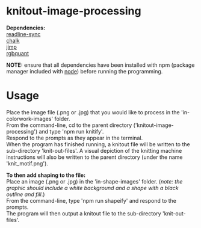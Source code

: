 # knitout-image-processing

**Dependencies:**\
 [readline-sync](https://www.npmjs.com/package/readline-sync)\
 [chalk](https://www.npmjs.com/package/chalk)\
 [jimp](https://www.npmjs.com/package/jimp)\
 [rgbquant](https://www.npmjs.com/package/rgbquant)

 **NOTE:** ensure that all dependencies have been installed with npm (package manager included with [node](https://nodejs.org/en/download/)) before running the programming.

# Usage

Place the image file (.png or .jpg) that you would like to process in the 'in-colorwork-images' folder.\
From the command-line, cd to the parent directory ('knitout-image-processing') and type 'npm run knitify'.\
Respond to the prompts as they appear in the terminal.\
When the program has finished running, a knitout file will be written to the sub-directory 'knit-out-files'. A visual depiction of the knitting machine instructions will also be written to the parent directory (under the name 'knit_motif.png').

**To then add shaping to the file:**\
Place an image (.png or .jpg) in the 'in-shape-images' folder. (*note: the graphic should include a white background and a shape with a black outline and fill*.)\
From the command-line, type 'npm run shapeify' and respond to the prompts.\
The program will then output a knitout file to the sub-directory 'knit-out-files'.
